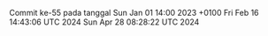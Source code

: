 Commit ke-55 pada tanggal Sun Jan 01 14:00 2023 +0100
Fri Feb 16 14:43:06 UTC 2024
Sun Apr 28 08:28:22 UTC 2024
